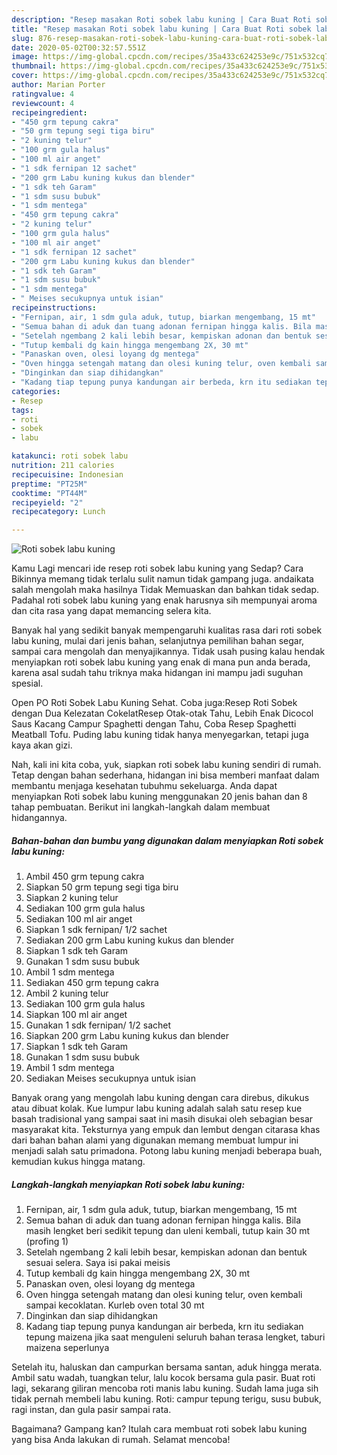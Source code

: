 ```yaml
---
description: "Resep masakan Roti sobek labu kuning | Cara Buat Roti sobek labu kuning Yang Paling Enak"
title: "Resep masakan Roti sobek labu kuning | Cara Buat Roti sobek labu kuning Yang Paling Enak"
slug: 876-resep-masakan-roti-sobek-labu-kuning-cara-buat-roti-sobek-labu-kuning-yang-paling-enak
date: 2020-05-02T00:32:57.551Z
image: https://img-global.cpcdn.com/recipes/35a433c624253e9c/751x532cq70/roti-sobek-labu-kuning-foto-resep-utama.jpg
thumbnail: https://img-global.cpcdn.com/recipes/35a433c624253e9c/751x532cq70/roti-sobek-labu-kuning-foto-resep-utama.jpg
cover: https://img-global.cpcdn.com/recipes/35a433c624253e9c/751x532cq70/roti-sobek-labu-kuning-foto-resep-utama.jpg
author: Marian Porter
ratingvalue: 4
reviewcount: 4
recipeingredient:
- "450 grm tepung cakra"
- "50 grm tepung segi tiga biru"
- "2 kuning telur"
- "100 grm gula halus"
- "100 ml air anget"
- "1 sdk fernipan 12 sachet"
- "200 grm Labu kuning kukus dan blender"
- "1 sdk teh Garam"
- "1 sdm susu bubuk"
- "1 sdm mentega"
- "450 grm tepung cakra"
- "2 kuning telur"
- "100 grm gula halus"
- "100 ml air anget"
- "1 sdk fernipan 12 sachet"
- "200 grm Labu kuning kukus dan blender"
- "1 sdk teh Garam"
- "1 sdm susu bubuk"
- "1 sdm mentega"
- " Meises secukupnya untuk isian"
recipeinstructions:
- "Fernipan, air, 1 sdm gula aduk, tutup, biarkan mengembang, 15 mt"
- "Semua bahan di aduk dan tuang adonan fernipan hingga kalis. Bila masih lengket beri sedikit tepung dan uleni kembali, tutup kain 30 mt (profing 1)"
- "Setelah ngembang 2 kali lebih besar, kempiskan adonan dan bentuk sesuai selera. Saya isi pakai meisis"
- "Tutup kembali dg kain hingga mengembang 2X, 30 mt"
- "Panaskan oven, olesi loyang dg mentega"
- "Oven hingga setengah matang dan olesi kuning telur, oven kembali sampai kecoklatan. Kurleb oven total 30 mt"
- "Dinginkan dan siap dihidangkan"
- "Kadang tiap tepung punya kandungan air berbeda, krn itu sediakan tepung maizena jika saat menguleni seluruh bahan terasa lengket, taburi maizena seperlunya"
categories:
- Resep
tags:
- roti
- sobek
- labu

katakunci: roti sobek labu 
nutrition: 211 calories
recipecuisine: Indonesian
preptime: "PT25M"
cooktime: "PT44M"
recipeyield: "2"
recipecategory: Lunch

---
```



![Roti sobek labu kuning](https://img-global.cpcdn.com/recipes/35a433c624253e9c/751x532cq70/roti-sobek-labu-kuning-foto-resep-utama.jpg)

Kamu Lagi mencari ide resep roti sobek labu kuning yang Sedap? Cara Bikinnya memang tidak terlalu sulit namun tidak gampang juga. andaikata salah mengolah maka hasilnya Tidak Memuaskan dan bahkan tidak sedap. Padahal roti sobek labu kuning yang enak harusnya sih mempunyai aroma dan cita rasa yang dapat memancing selera kita.

Banyak hal yang sedikit banyak mempengaruhi kualitas rasa dari roti sobek labu kuning, mulai dari jenis bahan, selanjutnya pemilihan bahan segar, sampai cara mengolah dan menyajikannya. Tidak usah pusing kalau hendak menyiapkan roti sobek labu kuning yang enak di mana pun anda berada, karena asal sudah tahu triknya maka hidangan ini mampu jadi suguhan spesial.

Open PO Roti Sobek Labu Kuning Sehat. Coba juga:Resep Roti Sobek dengan Dua Kelezatan CokelatResep Otak-otak Tahu, Lebih Enak Dicocol Saus Kacang Campur Spaghetti dengan Tahu, Coba Resep Spaghetti Meatball Tofu. Puding labu kuning tidak hanya menyegarkan, tetapi juga kaya akan gizi.


Nah, kali ini kita coba, yuk, siapkan roti sobek labu kuning sendiri di rumah. Tetap dengan bahan sederhana, hidangan ini bisa memberi manfaat dalam membantu menjaga kesehatan tubuhmu sekeluarga. Anda dapat menyiapkan Roti sobek labu kuning menggunakan 20 jenis bahan dan 8 tahap pembuatan. Berikut ini langkah-langkah dalam membuat hidangannya.

<!--inarticleads1-->

##### Bahan-bahan dan bumbu yang digunakan dalam menyiapkan Roti sobek labu kuning:

1. Ambil 450 grm tepung cakra
1. Siapkan 50 grm tepung segi tiga biru
1. Siapkan 2 kuning telur
1. Sediakan 100 grm gula halus
1. Sediakan 100 ml air anget
1. Siapkan 1 sdk fernipan/ 1/2 sachet
1. Sediakan 200 grm Labu kuning kukus dan blender
1. Siapkan 1 sdk teh Garam
1. Gunakan 1 sdm susu bubuk
1. Ambil 1 sdm mentega
1. Sediakan 450 grm tepung cakra
1. Ambil 2 kuning telur
1. Sediakan 100 grm gula halus
1. Siapkan 100 ml air anget
1. Gunakan 1 sdk fernipan/ 1/2 sachet
1. Siapkan 200 grm Labu kuning kukus dan blender
1. Siapkan 1 sdk teh Garam
1. Gunakan 1 sdm susu bubuk
1. Ambil 1 sdm mentega
1. Sediakan  Meises secukupnya untuk isian


Banyak orang yang mengolah labu kuning dengan cara direbus, dikukus atau dibuat kolak. Kue lumpur labu kuning adalah salah satu resep kue basah tradisional yang sampai saat ini masih disukai oleh sebagian besar masyarakat kita. Teksturnya yang empuk dan lembut dengan citarasa khas dari bahan bahan alami yang digunakan memang membuat lumpur ini menjadi salah satu primadona. Potong labu kuning menjadi beberapa buah, kemudian kukus hingga matang. 

<!--inarticleads2-->

##### Langkah-langkah menyiapkan Roti sobek labu kuning:

1. Fernipan, air, 1 sdm gula aduk, tutup, biarkan mengembang, 15 mt
1. Semua bahan di aduk dan tuang adonan fernipan hingga kalis. Bila masih lengket beri sedikit tepung dan uleni kembali, tutup kain 30 mt (profing 1)
1. Setelah ngembang 2 kali lebih besar, kempiskan adonan dan bentuk sesuai selera. Saya isi pakai meisis
1. Tutup kembali dg kain hingga mengembang 2X, 30 mt
1. Panaskan oven, olesi loyang dg mentega
1. Oven hingga setengah matang dan olesi kuning telur, oven kembali sampai kecoklatan. Kurleb oven total 30 mt
1. Dinginkan dan siap dihidangkan
1. Kadang tiap tepung punya kandungan air berbeda, krn itu sediakan tepung maizena jika saat menguleni seluruh bahan terasa lengket, taburi maizena seperlunya


Setelah itu, haluskan dan campurkan bersama santan, aduk hingga merata. Ambil satu wadah, tuangkan telur, lalu kocok bersama gula pasir. Buat roti lagi, sekarang giliran mencoba roti manis labu kuning. Sudah lama juga sih tidak pernah membeli labu kuning. Roti: campur tepung terigu, susu bubuk, ragi instan, dan gula pasir sampai rata. 

Bagaimana? Gampang kan? Itulah cara membuat roti sobek labu kuning yang bisa Anda lakukan di rumah. Selamat mencoba!
